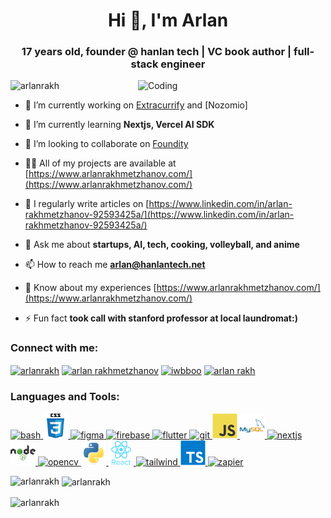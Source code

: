 <h1 align="center">Hi 👋, I'm Arlan</h1>
<h3 align="center">17 years old, founder @ hanlan tech | VC book author | full-stack engineer</h3>
<img align="right" alt="Coding" width="300" src="https://66.media.tumblr.com/b0160fdb6079dfb0944d642c85eba3fa/tumblr_pl76a0tO8i1vmiunio1_540.gif">

<p align="left"> <img src="https://komarev.com/ghpvc/?username=arlanrakh&label=Profile%20views&color=0e75b6&style=flat" alt="arlanrakh" /> </p>

- 🔭 I’m currently working on [Extracurrify](https://extracurrify.com/) and [Nozomio]
- 🌱 I’m currently learning **Nextjs, Vercel AI SDK**

- 👯 I’m looking to collaborate on [Foundity](https://foundity.com/)

- 👨‍💻 All of my projects are available at [https://www.arlanrakhmetzhanov.com/](https://www.arlanrakhmetzhanov.com/)

- 📝 I regularly write articles on [https://www.linkedin.com/in/arlan-rakhmetzhanov-92593425a/](https://www.linkedin.com/in/arlan-rakhmetzhanov-92593425a/)

- 💬 Ask me about **startups, AI, tech, cooking, volleyball, and anime**

- 📫 How to reach me **arlan@hanlantech.net**

- 📄 Know about my experiences [https://www.arlanrakhmetzhanov.com/](https://www.arlanrakhmetzhanov.com/)

- ⚡ Fun fact **took call with stanford professor at local laundromat:)**

<h3 align="left">Connect with me:</h3>
<p align="left">
<a href="https://twitter.com/arlanrakh" target="blank"><img align="center" src="https://raw.githubusercontent.com/rahuldkjain/github-profile-readme-generator/master/src/images/icons/Social/twitter.svg" alt="arlanrakh" height="30" width="40" /></a>
<a href="https://linkedin.com/in/arlan rakhmetzhanov" target="blank"><img align="center" src="https://raw.githubusercontent.com/rahuldkjain/github-profile-readme-generator/master/src/images/icons/Social/linked-in-alt.svg" alt="arlan rakhmetzhanov" height="30" width="40" /></a>
<a href="https://instagram.com/iwbboo" target="blank"><img align="center" src="https://raw.githubusercontent.com/rahuldkjain/github-profile-readme-generator/master/src/images/icons/Social/instagram.svg" alt="iwbboo" height="30" width="40" /></a>
<a href="https://www.youtube.com/c/arlan rakh" target="blank"><img align="center" src="https://raw.githubusercontent.com/rahuldkjain/github-profile-readme-generator/master/src/images/icons/Social/youtube.svg" alt="arlan rakh" height="30" width="40" /></a>
</p>

<h3 align="left">Languages and Tools:</h3>
<p align="left"> <a href="https://www.gnu.org/software/bash/" target="_blank" rel="noreferrer"> <img src="https://www.vectorlogo.zone/logos/gnu_bash/gnu_bash-icon.svg" alt="bash" width="40" height="40"/> </a> <a href="https://www.w3schools.com/css/" target="_blank" rel="noreferrer"> <img src="https://raw.githubusercontent.com/devicons/devicon/master/icons/css3/css3-original-wordmark.svg" alt="css3" width="40" height="40"/> </a> <a href="https://www.figma.com/" target="_blank" rel="noreferrer"> <img src="https://www.vectorlogo.zone/logos/figma/figma-icon.svg" alt="figma" width="40" height="40"/> </a> <a href="https://firebase.google.com/" target="_blank" rel="noreferrer"> <img src="https://www.vectorlogo.zone/logos/firebase/firebase-icon.svg" alt="firebase" width="40" height="40"/> </a> <a href="https://flutter.dev" target="_blank" rel="noreferrer"> <img src="https://www.vectorlogo.zone/logos/flutterio/flutterio-icon.svg" alt="flutter" width="40" height="40"/> </a> <a href="https://git-scm.com/" target="_blank" rel="noreferrer"> <img src="https://www.vectorlogo.zone/logos/git-scm/git-scm-icon.svg" alt="git" width="40" height="40"/> </a> <a href="https://developer.mozilla.org/en-US/docs/Web/JavaScript" target="_blank" rel="noreferrer"> <img src="https://raw.githubusercontent.com/devicons/devicon/master/icons/javascript/javascript-original.svg" alt="javascript" width="40" height="40"/> </a> <a href="https://www.mysql.com/" target="_blank" rel="noreferrer"> <img src="https://raw.githubusercontent.com/devicons/devicon/master/icons/mysql/mysql-original-wordmark.svg" alt="mysql" width="40" height="40"/> </a> <a href="https://nextjs.org/" target="_blank" rel="noreferrer"> <img src="https://cdn.worldvectorlogo.com/logos/nextjs-2.svg" alt="nextjs" width="40" height="40"/> </a> <a href="https://nodejs.org" target="_blank" rel="noreferrer"> <img src="https://raw.githubusercontent.com/devicons/devicon/master/icons/nodejs/nodejs-original-wordmark.svg" alt="nodejs" width="40" height="40"/> </a> <a href="https://opencv.org/" target="_blank" rel="noreferrer"> <img src="https://www.vectorlogo.zone/logos/opencv/opencv-icon.svg" alt="opencv" width="40" height="40"/> </a> <a href="https://www.python.org" target="_blank" rel="noreferrer"> <img src="https://raw.githubusercontent.com/devicons/devicon/master/icons/python/python-original.svg" alt="python" width="40" height="40"/> </a> <a href="https://reactjs.org/" target="_blank" rel="noreferrer"> <img src="https://raw.githubusercontent.com/devicons/devicon/master/icons/react/react-original-wordmark.svg" alt="react" width="40" height="40"/> </a> <a href="https://tailwindcss.com/" target="_blank" rel="noreferrer"> <img src="https://www.vectorlogo.zone/logos/tailwindcss/tailwindcss-icon.svg" alt="tailwind" width="40" height="40"/> </a> <a href="https://www.typescriptlang.org/" target="_blank" rel="noreferrer"> <img src="https://raw.githubusercontent.com/devicons/devicon/master/icons/typescript/typescript-original.svg" alt="typescript" width="40" height="40"/> </a> <a href="https://zapier.com" target="_blank" rel="noreferrer"> <img src="https://www.vectorlogo.zone/logos/zapier/zapier-icon.svg" alt="zapier" width="40" height="40"/> </a> </p>

<p><img align="left" src="https://github-readme-stats.vercel.app/api/top-langs?username=arlanrakh&show_icons=true&locale=en&layout=compact" alt="arlanrakh" /></p>

<p>&nbsp;<img align="center" src="https://github-readme-stats.vercel.app/api?username=arlanrakh&show_icons=true&locale=en" alt="arlanrakh" /></p>

<p><img align="center" src="https://github-readme-streak-stats.herokuapp.com/?user=arlanrakh&" alt="arlanrakh" /></p>
